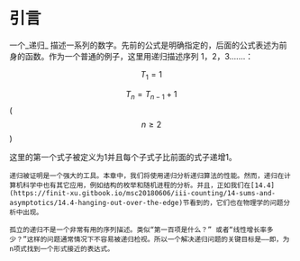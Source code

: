 # 引言

一个_递归_ 描述一系列的数字。先前的公式是明确指定的，后面的公式表述为前身的函数。作为一个普通的例子，这里用递归描述序列 1，2，3.......：

 $$T_1 = 1$$  

 $$T_n =  T_{n-1} + 1$$    \( $$n \ge 2$$ \)

这里的第一个式子被定义为1并且每个子式子比前面的式子递增1。

    递归被证明是一个强大的工具。本章中，我们将使用递归分析递归算法的性能。然而，递归在计算机科学中也有其它应用，例如结构的枚举和随机进程的分析。并且，正如我们在[14.4](https://finit-xu.gitbook.io/msc20180606/iii-counting/14-sums-and-asymptotics/14.4-hanging-out-over-the-edge)节看到的，它们也在物理学的问题分析中出现。

    孤立的递归不是一个非常有用的序列描述。类似“第一百项是什么？” 或者“线性增长率多少？”这样的问题通常情况下不容易被递归检视。所以一个解决递归问题的关键目标是——即，为n项式找到一个形式接近的表达式。

